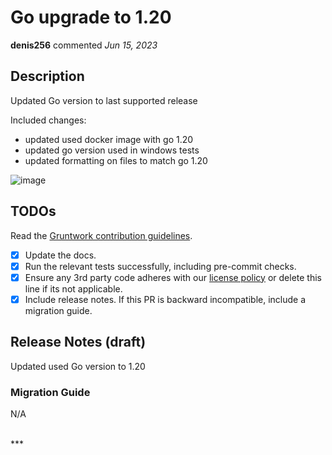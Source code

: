 # Go upgrade to 1.20

**denis256** commented *Jun 15, 2023*

<!-- Prepend '[WIP]' to the title if this PR is still a work-in-progress. Remove it when it is ready for review! -->

## Description

Updated Go version to last supported release

Included changes:
 * updated used docker image with go 1.20
 * updated go version used in windows tests
 * updated formatting on files to match go 1.20


![image](https://github.com/gruntwork-io/terragrunt/assets/10694338/ee36a8d6-962e-4550-863c-49e10b996cb3)


<!-- Description of the changes introduced by this PR. -->

## TODOs

Read the [Gruntwork contribution guidelines](https://gruntwork.notion.site/Gruntwork-Coding-Methodology-02fdcd6e4b004e818553684760bf691e).

- [x] Update the docs.
- [x] Run the relevant tests successfully, including pre-commit checks.
- [x] Ensure any 3rd party code adheres with our [license policy](https://www.notion.so/gruntwork/Gruntwork-licenses-and-open-source-usage-policy-f7dece1f780341c7b69c1763f22b1378) or delete this line if its not applicable.
- [x] Include release notes. If this PR is backward incompatible, include a migration guide.

## Release Notes (draft)

<!-- One-line description of the PR that can be included in the final release notes. -->
Updated used Go version to 1.20

### Migration Guide

N/A
<!-- Important: If you made any backward incompatible changes, then you must write a migration guide! -->


<br />
***


